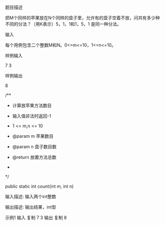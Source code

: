 题目描述

把M个同样的苹果放在N个同样的盘子里，允许有的盘子空着不放，问共有多少种不同的分法？（用K表示）5，1，1和1，5，1 是同一种分法。


输入

每个用例包含二个整数M和N。0<=m<=10，1<=n<=10。


样例输入

7 3


样例输出

8


/**

* 计算放苹果方法数目


* 输入值非法时返回-1

* 1 <= m,n <= 10

* @param m 苹果数目

* @param n 盘子数目数

* @return 放置方法总数

*

*/

public static int count(int m, int n)




输入描述:
输入两个int整数

输出描述:
输出结果，int型

示例1
输入
复制
7 3
输出
复制
8